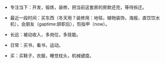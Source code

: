

* 专注当下：开发，锻炼，装修，把当前这套房的房款还完，等待拆迁。

* 最近一段时间：买东西（冬天用？装修用：地毯，植物装饰，海报，直饮饮水机），会朋友（gaptime:辞职后），剪指甲（now）。

* 长远：被动收入，多岗位，多技能。

* 日常：买书，看书，运动。

* 买：买鞋子，衣服，睡觉枕头，机械键盘。



